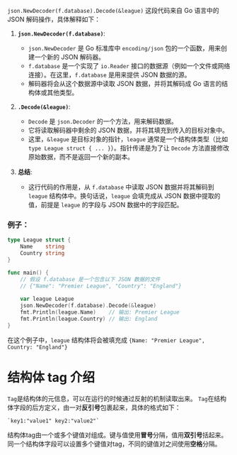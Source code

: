 `json.NewDecoder(f.database).Decode(&league)` 这段代码来自 Go 语言中的 JSON 解码操作，具体解释如下：

1. **`json.NewDecoder(f.database)`**:
    
    - `json.NewDecoder` 是 Go 标准库中 `encoding/json` 包的一个函数，用来创建一个新的 JSON 解码器。
    - `f.database` 是一个实现了 `io.Reader` 接口的数据源（例如一个文件或网络连接）。在这里，`f.database` 是用来提供 JSON 数据的源。
    - 解码器将会从这个数据源中读取 JSON 数据，并将其解码成 Go 语言的结构体或其他类型。
2. **`.Decode(&league)`**:
    
    - `Decode` 是 `json.Decoder` 的一个方法，用来解码数据。
    - 它将读取解码器中剩余的 JSON 数据，并将其填充到传入的目标对象中。
    - 这里，`&league` 是目标对象的指针，`league` 通常是一个结构体类型（比如 `type League struct { ... }`）。指针传递是为了让 `Decode` 方法直接修改原始数据，而不是返回一个新的副本。
3. **总结**:
    
    - 这行代码的作用是，从 `f.database` 中读取 JSON 数据并将其解码到 `league` 结构体中。换句话说，`league` 会填充成从 JSON 数据中提取的值，前提是 `league` 的字段与 JSON 数据中的字段匹配。

### 例子：

```go
type League struct {
    Name    string
    Country string
}

func main() {
    // 假设 f.database 是一个包含以下 JSON 数据的文件
    // {"Name": "Premier League", "Country": "England"}
    
    var league League
    json.NewDecoder(f.database).Decode(&league)
    fmt.Println(league.Name)    // 输出: Premier League
    fmt.Println(league.Country) // 输出: England
}
```

在这个例子中，`league` 结构体将会被填充成 `{Name: "Premier League", Country: "England"}`


# 结构体 tag 介绍
`Tag`是结构体的元信息，可以在运行的时候通过反射的机制读取出来。 `Tag`在结构体字段的后方定义，由一对**反引号**包裹起来，具体的格式如下：
```
`key1:"value1" key2:"value2"`
```
结构体tag由一个或多个键值对组成。键与值使用**冒号**分隔，值用**双引号**括起来。同一个结构体字段可以设置多个键值对tag，不同的键值对之间使用**空格**分隔。

